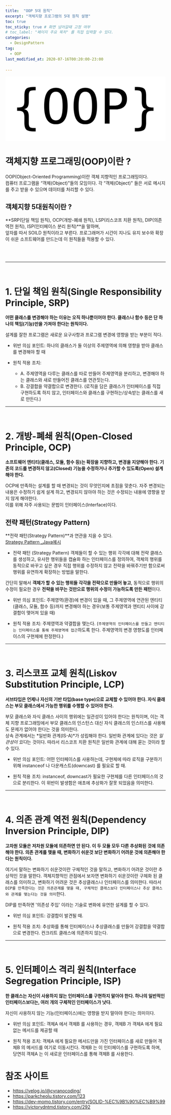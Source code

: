 ```yaml
---
title:  "OOP 5대 원칙"
excerpt: "객체지향 프로그램의 5대 원칙 설명"
toc: true
toc_sticky: true # 화면 넘어갈때 고정 여부
# toc_label: "페이지 주요 목차" 를 직접 입력할 수 있다.
categories:
  - DesignPattern
tag:
  - OOP
last_modified_at: 2020-07-16T00:20:00-23:00

---
```


![OOP](/assets/images/oop.png)

# 객체지향 프로그래밍(OOP)이란 ?
OOP(Object-Oriented Programming)이란 객체 지향적인 프로그래밍이다.<br>
컴퓨터 프로그램을 “객체(Object)"들의 모임이다. 각 “객체(Object)" 들은 서로 메시지를 주고 받을 수 있으며 데이터를 처리할 수 있다.

## 객체지향 5대원칙이란 ?
**SRP(단일 책임 원칙), OCP(개방-폐쇄 원칙), LSP(리스코프 치환 원칙), DIP(의존 역전 원칙), ISP(인터페이스 분리 원칙)**을 말하며,<br>
앞자를 따서 SOILD 원칙이라고 부른다. 프로그래머가 시간이 지나도 유지 보수와 확장이 쉬운 소프트웨어를 만드는데 이 원칙들을 적용할 수 있다.

<br><br>

---
<br>

# 1. 단일 책임 원칙(Single Responsibility Principle, SRP)

**어떤 클래스를 변경해야 하는 이유는 오직 하나뿐이어야 한다. 클래스나 함수 등은 단 하나의 책임(기능)만을 가져야 한다는 원칙이다.**

설계를 잘한 프로그램은 새로운 요구사항과 프로그램 변경에 영향을 받는 부분이 적다.<br>

- 위반 의심 포인트: 하나의 클래스가 둘 이상의 주제영역에 의해 영향을 받아 클래스를 변경해야 할 때

- 원칙 적용 조치:
  - A. 주제영역을 다루는 클래스를 따로 만들어 주제영역을 분리하고, 변경해야 하는 클래스와 새로 만들어진 클래스를 연관짓는다.
  - B. 강결합을 약결합으로 변경한다. (로직을 담은 클래스가 인터페이스를 직접 구현하도록 하지 않고, 인터페이스와 클래스를 구현하는/상속받는 클래스를 새로 만든다.)

---
<br>

# 2. 개방-폐쇄 원칙(Open-Closed Principle, OCP)

**소프트웨어 엔티티(클래스, 모듈, 함수 등)는 확장을 지향하고, 변경을 지양해야 한다. 기존의 코드를 변경하지 않고(Closed) 기능을 수정하거나 추가할 수 있도록(Open) 설계해야 한다.**

OCP에 만족하는 설계를 할 때 변경되는 것이 무엇인지에 초점을 맞춘다. 자주 변경되는 내용은 수정하기 쉽게 설계 하고, 변경되지 않아야 하는 것은 수정되는 내용에 영향을 받지 않게 해야한다. <br>
이를 위해 자주 사용되는 문법이 인터페이스(Interface)이다. 

## 전략 패턴(Strategy Pattern)
**전략 패턴(Strategy Pattern)**과 연관을 지을 수 있다.<br>
[Strategy Pattern _Java예시](https://github.com/fifabell/designPattern/tree/master/Strategy)

- 전략 패턴 (Strategy Pattern)
객체들이 할 수 있는 행위 각각에 대해 전략 클래스를 생성하고, 유사한 행위들을 캡슐화 하는 인터페이스를 정의하여, 객체의 행위를 동적으로 바꾸고 싶은 경우 직접 행위를 수정하지 않고 전략을 바꿔주기만 함으로써 행위를 유연하게 확장하는 방법을 말한다.

간단히 말해서 **객체가 할 수 있는 행위들 각각을 전략으로 만들어 놓고**, 동적으로 행위의 수정이 필요한 경우 **전략을 바꾸는 것만으로 행위의 수정이 가능하도록 만든 패턴**이다.

- 위반 의심 포인트: 주제영역(환경)에 변경이 있을 때, 그 주제영역에 연관된 엔티티(클래스, 모듈, 함수 등)까지 변경해야 하는 경우(보통 주제영역과 엔티티 사이에 강결합이 맺어져 있을 때)

- 원칙 적용 조치: 주제영역과 약결합을 맺는다. (`주제영역의 인터페이스를 만들고 엔티티는 인터페이스를 통해 주제영역에 접근`하도록 한다. 주제영역의 변경 영향도를 인터페이스의 구현체에 한정한다.)

---
<br>

# 3. 리스코프 교체 원칙(Liskov Substitution Principle, LCP)

**서브타입은 언제나 자신의 기반 타입(base type)으로 교체할 수 있어야 한다. 자식 클래스는 부모 클래스에서 가능한 행위를 수행할 수 있어야 한다.**

부모 클래스와 자식 클래스 사이의 행위에는 일관성이 있어야 한다는 원칙이며, 이는 객체 지향 프로그래밍에서 부모 클래스의 인스턴스 대신 자식 클래스의 인스터스를 사용해도 문제가 없어야 한다는 것을 의미한다.<br>
상속 관계에서는 *일반화 관계(IS-A)*가 성립해야 한다. 일반화 관계에 있다는 것은 *일관성이 있다*는 것이다. 따라서 리스코프 치환 원칙은 일반화 관계에 대해 묻는 것이라 할 수 있다.

- 위반 의심 포인트: 어떤 인터페이스를 사용하는데, 구현체에 따라 로직을 구분하기 위해 instanceof 나 다운캐스트(downcast) 를 필요로 할 때.

- 원칙 적용 조치: instanceof, downcast가 필요한 구현체를 다른 인터페이스의 것으로 분리한다. 이 위반이 발생함은 애초에 추상화가 잘못 되었음을 의미한다.

---
<br>

# 4. 의존 관계 역전 원칙(Dependency Inversion Principle, DIP)

**고차원 모듈은 저차원 모듈에 의존하면 안 된다. 이 두 모듈 모두 다른 추상화된 것에 의존해야 한다. 의존 관계를 맺을 때, 변화하기 쉬운것 보단 변화하기 어려운 것에 의존해야 한다는 원칙이다.**

여기서 말하는 변화하기 쉬운것이란 구체적인 것을 말하고, 변화하기 어려운 것이란 추상적인 것을 말한다. 객체지향적인 관점에서 보자면 변화하기 쉬운것이란 구체화 된 클래스를 의미하고, 변화하기 어려운 것은 추상클래스나 인터페이스를 의미한다. 따라서 `DIP를 만족한다는 것은 의존관계를 맺을 때, 구체적인 클래스보다 인터페이스나 추상 클래스와 관계를 맺는다는 것을 의미`한다.

DIP를 만족하면 '의존성 주입' 이라는 기술로 변화에 유연한 설계를 할 수 있다.

- 위반 의심 포인트: 강결합이 발견될 때.

- 원칙 적용 조치: 추상화를 통해 인터페이스나 추상클래스를 만들어 강결합을 약결합으로 변경한다. 컨크리트 클래스에 의존하지 않는다.

---
<br>

# 5. 인터페이스 격리 원칙(Interface Segregation Principle, ISP)

**한 클래스는 자신이 사용하지 않는 인터페이스를 구현하지 말아야 한다. 하나의 일반적인 인터페이스보다는, 여러 개의 구체적인 인터페이스가 낫다.**

자신이 사용하지 않는 기능(인터페이스)에는 영향을 받지 말아야 한다는 의미이다. 

- 위반 의심 포인트: 객체A 에서 객체B 를 사용하는 경우, 객체B 가 객체A 에게 필요없는 메서드를 제공할 때

- 원칙 적용 조치: 객체A 에게 필요한 메서드만을 가진 인터페이스를 새로 만들어 객체B 의 메서드를 여기로 이동시킨다. 객체B 는 이 인터페이스를 구현하도록 하며, 당연히 객체A 는 이 새로운 인터페이스를 통해 객체B 를 사용한다.


# 참조 사이트

- https://velog.io/@cyranocoding/
- https://parkcheolu.tistory.com/123
- https://dev-momo.tistory.com/entry/SOLID-%EC%9B%90%EC%B9%99
- https://victorydntmd.tistory.com/292
